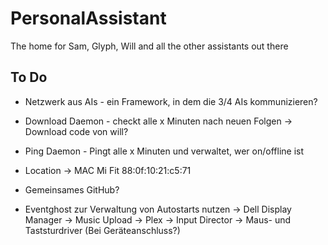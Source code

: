 # PersonalAssistant
The home for Sam, Glyph, Will and all the other assistants out there

## To Do

* Netzwerk aus AIs - ein Framework, in dem die 3/4 AIs kommunizieren?

* Download Daemon - checkt alle x Minuten nach neuen Folgen
  -> Download code von will?

* Ping Daemon - Pingt alle x Minuten und verwaltet, wer on/offline ist

* Location
  -> MAC Mi Fit 88:0f:10:21:c5:71

* Gemeinsames GitHub?

* Eventghost zur Verwaltung von Autostarts nutzen
  -> Dell Display Manager
  -> Music Upload
  -> Plex
  -> Input Director
  -> Maus- und Taststurdriver (Bei Geräteanschluss?)
